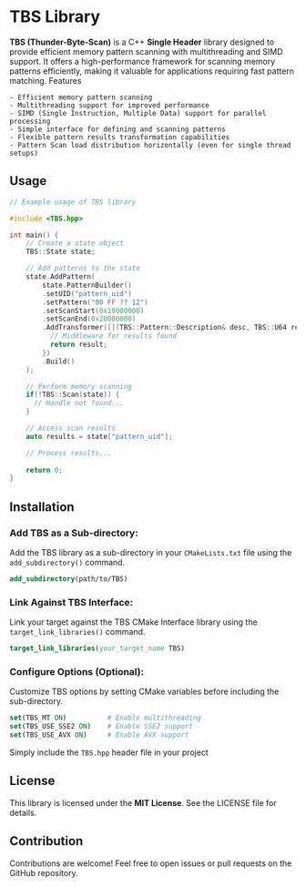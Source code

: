 # TBS Library

**TBS (Thunder-Byte-Scan)** is a C++ **Single Header** library designed to provide efficient memory pattern scanning with multithreading and SIMD support. It offers a high-performance framework for scanning memory patterns efficiently, making it valuable for applications requiring fast pattern matching.
Features

    - Efficient memory pattern scanning
    - Multithreading support for improved performance
    - SIMD (Single Instruction, Multiple Data) support for parallel processing
    - Simple interface for defining and scanning patterns
    - Flexible pattern results transformation capabilities
    - Pattern Scan load distribution horizontally (even for single thread setups)

## Usage

```c++
// Example usage of TBS library

#include <TBS.hpp>

int main() {
    // Create a state object
    TBS::State state;

    // Add patterns to the state
    state.AddPattern(
        state.PatternBuilder()
        .setUID("pattern_uid")
        .setPattern("00 FF ?? 12")
        .setScanStart(0x10000000)
        .setScanEnd(0x20000000)
        .AddTransformer([](TBS::Pattern::Description& desc, TBS::U64 result) -> TBS::U64 {
          // Middleware for results found
          return result;
        })
        .Build()
    );

    // Perform memory scanning    
    if(!TBS::Scan(state)) {
      // Handle not found...
    }

    // Access scan results
    auto results = state["pattern_uid"];

    // Process results...
    
    return 0;
}
```
## Installation
### Add TBS as a Sub-directory:

Add the TBS library as a sub-directory in your `CMakeLists.txt` file using the `add_subdirectory()` command.

```cmake
add_subdirectory(path/to/TBS)
```

### Link Against TBS Interface:

Link your target against the TBS CMake Interface library using the `target_link_libraries()` command.

```cmake
target_link_libraries(your_target_name TBS)
```

### Configure Options (Optional):

Customize TBS options by setting CMake variables before including the sub-directory.

```cmake
set(TBS_MT ON)          # Enable multithreading
set(TBS_USE_SSE2 ON)    # Enable SSE2 support
set(TBS_USE_AVX ON)     # Enable AVX support
```

Simply include the `TBS.hpp` header file in your project

## License

This library is licensed under the **MIT License**. See the LICENSE file for details.

## Contribution

Contributions are welcome! Feel free to open issues or pull requests on the GitHub repository.
